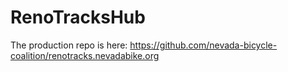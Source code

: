 RenoTracksHub
=============

The production repo is here: 
https://github.com/nevada-bicycle-coalition/renotracks.nevadabike.org

